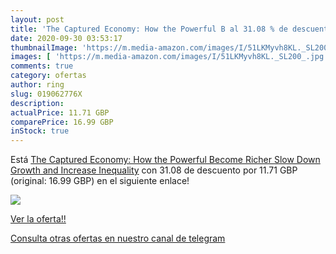```yaml
---
layout: post
title: 'The Captured Economy: How the Powerful B al 31.08 % de descuento'
date: 2020-09-30 03:53:17
thumbnailImage: 'https://m.media-amazon.com/images/I/51LKMyvh8KL._SL200_.jpg'
images: [ 'https://m.media-amazon.com/images/I/51LKMyvh8KL._SL200_.jpg' ]
comments: true
category: ofertas
author: ring
slug: 019062776X
description:
actualPrice: 11.71 GBP
comparePrice: 16.99 GBP
inStock: true
---
```


Está [The Captured Economy: How the Powerful Become Richer  Slow Down Growth  and Increase Inequality](https://www.amazon.com/dp/019062776X/?tag=redken08-20) con 31.08 de descuento por 11.71 GBP (original: 16.99 GBP) en el siguiente enlace!

[![](https://m.media-amazon.com/images/I/51LKMyvh8KL._SL200_.jpg)](https://www.amazon.com/dp/019062776X/?tag=redken08-20)

[Ver la oferta!!](https://www.amazon.com/dp/019062776X/?tag=redken08-20)

[Consulta otras ofertas en nuestro canal de telegram](https://t.me/s/ofertas25)
